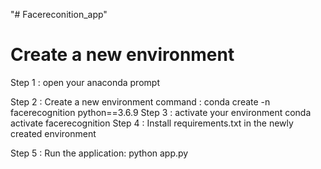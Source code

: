 "# Facereconition_app" 
# Create a new environment
Step 1 : open your anaconda prompt 

Step 2 : Create a new environment
                command : conda create -n facerecognition python==3.6.9
Step 3 : activate your environment
                conda activate facerecognition
Step 4 : Install requirements.txt in the newly created environment
            
Step 5 : Run the application:
                 python app.py